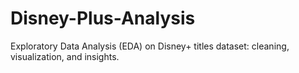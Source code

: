 # Disney-Plus-Analysis
Exploratory Data Analysis (EDA) on Disney+ titles dataset: cleaning, visualization, and insights.
